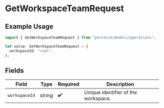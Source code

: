 # GetWorkspaceTeamRequest

## Example Usage

```typescript
import { GetWorkspaceTeamRequest } from "petstore/models/operations";

let value: GetWorkspaceTeamRequest = {
  workspaceId: "<id>",
};
```

## Fields

| Field                               | Type                                | Required                            | Description                         |
| ----------------------------------- | ----------------------------------- | ----------------------------------- | ----------------------------------- |
| `workspaceId`                       | *string*                            | :heavy_check_mark:                  | Unique identifier of the workspace. |